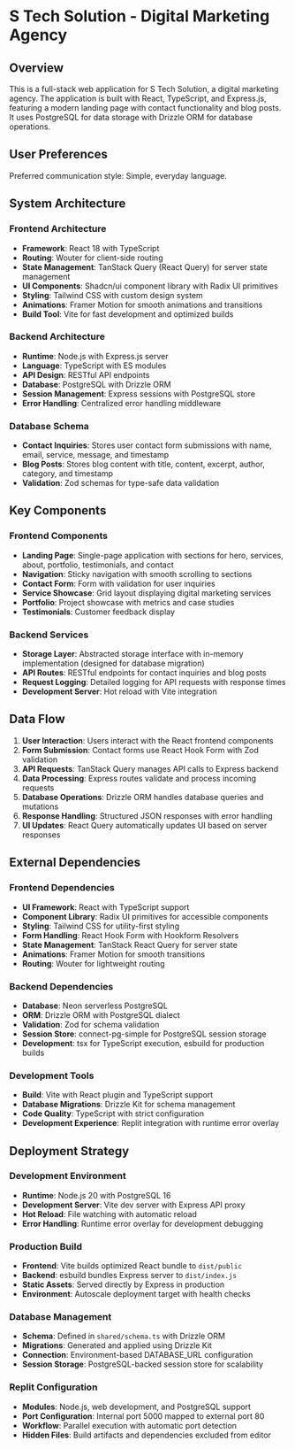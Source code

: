 # S Tech Solution - Digital Marketing Agency

## Overview

This is a full-stack web application for S Tech Solution, a digital marketing agency. The application is built with React, TypeScript, and Express.js, featuring a modern landing page with contact functionality and blog posts. It uses PostgreSQL for data storage with Drizzle ORM for database operations.

## User Preferences

Preferred communication style: Simple, everyday language.

## System Architecture

### Frontend Architecture
- **Framework**: React 18 with TypeScript
- **Routing**: Wouter for client-side routing
- **State Management**: TanStack Query (React Query) for server state management
- **UI Components**: Shadcn/ui component library with Radix UI primitives
- **Styling**: Tailwind CSS with custom design system
- **Animations**: Framer Motion for smooth animations and transitions
- **Build Tool**: Vite for fast development and optimized builds

### Backend Architecture
- **Runtime**: Node.js with Express.js server
- **Language**: TypeScript with ES modules
- **API Design**: RESTful API endpoints
- **Database**: PostgreSQL with Drizzle ORM
- **Session Management**: Express sessions with PostgreSQL store
- **Error Handling**: Centralized error handling middleware

### Database Schema
- **Contact Inquiries**: Stores user contact form submissions with name, email, service, message, and timestamp
- **Blog Posts**: Stores blog content with title, content, excerpt, author, category, and timestamp
- **Validation**: Zod schemas for type-safe data validation

## Key Components

### Frontend Components
- **Landing Page**: Single-page application with sections for hero, services, about, portfolio, testimonials, and contact
- **Navigation**: Sticky navigation with smooth scrolling to sections
- **Contact Form**: Form with validation for user inquiries
- **Service Showcase**: Grid layout displaying digital marketing services
- **Portfolio**: Project showcase with metrics and case studies
- **Testimonials**: Customer feedback display

### Backend Services
- **Storage Layer**: Abstracted storage interface with in-memory implementation (designed for database migration)
- **API Routes**: RESTful endpoints for contact inquiries and blog posts
- **Request Logging**: Detailed logging for API requests with response times
- **Development Server**: Hot reload with Vite integration

## Data Flow

1. **User Interaction**: Users interact with the React frontend components
2. **Form Submission**: Contact forms use React Hook Form with Zod validation
3. **API Requests**: TanStack Query manages API calls to Express backend
4. **Data Processing**: Express routes validate and process incoming requests
5. **Database Operations**: Drizzle ORM handles database queries and mutations
6. **Response Handling**: Structured JSON responses with error handling
7. **UI Updates**: React Query automatically updates UI based on server responses

## External Dependencies

### Frontend Dependencies
- **UI Framework**: React with TypeScript support
- **Component Library**: Radix UI primitives for accessible components
- **Styling**: Tailwind CSS for utility-first styling
- **Form Handling**: React Hook Form with Hookform Resolvers
- **State Management**: TanStack React Query for server state
- **Animations**: Framer Motion for smooth transitions
- **Routing**: Wouter for lightweight routing

### Backend Dependencies
- **Database**: Neon serverless PostgreSQL
- **ORM**: Drizzle ORM with PostgreSQL dialect
- **Validation**: Zod for schema validation
- **Session Store**: connect-pg-simple for PostgreSQL session storage
- **Development**: tsx for TypeScript execution, esbuild for production builds

### Development Tools
- **Build**: Vite with React plugin and TypeScript support
- **Database Migrations**: Drizzle Kit for schema management
- **Code Quality**: TypeScript with strict configuration
- **Development Experience**: Replit integration with runtime error overlay

## Deployment Strategy

### Development Environment
- **Runtime**: Node.js 20 with PostgreSQL 16
- **Development Server**: Vite dev server with Express API proxy
- **Hot Reload**: File watching with automatic reload
- **Error Handling**: Runtime error overlay for development debugging

### Production Build
- **Frontend**: Vite builds optimized React bundle to `dist/public`
- **Backend**: esbuild bundles Express server to `dist/index.js`
- **Static Assets**: Served directly by Express in production
- **Environment**: Autoscale deployment target with health checks

### Database Management
- **Schema**: Defined in `shared/schema.ts` with Drizzle ORM
- **Migrations**: Generated and applied using Drizzle Kit
- **Connection**: Environment-based DATABASE_URL configuration
- **Session Storage**: PostgreSQL-backed session store for scalability

### Replit Configuration
- **Modules**: Node.js, web development, and PostgreSQL support
- **Port Configuration**: Internal port 5000 mapped to external port 80
- **Workflow**: Parallel execution with automatic port detection
- **Hidden Files**: Build artifacts and dependencies excluded from editor